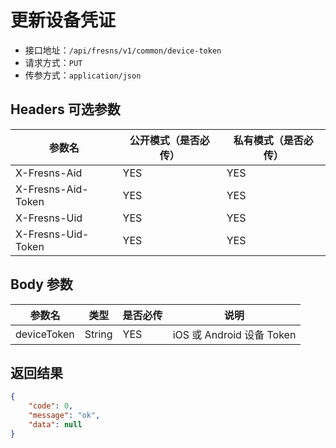 # 更新设备凭证

- 接口地址：`/api/fresns/v1/common/device-token`
- 请求方式：`PUT`
- 传参方式：`application/json`

## Headers 可选参数

| 参数名 | 公开模式（是否必传） | 私有模式（是否必传） |
| --- | --- | --- |
| X-Fresns-Aid | YES | YES |
| X-Fresns-Aid-Token | YES | YES |
| X-Fresns-Uid | YES | YES |
| X-Fresns-Uid-Token | YES | YES |

## Body 参数

| 参数名 | 类型 | 是否必传 | 说明 |
| --- | --- | --- | --- |
| deviceToken | String | YES | iOS 或 Android 设备 Token |

## 返回结果

```json
{
    "code": 0,
    "message": "ok",
    "data": null
}
```
